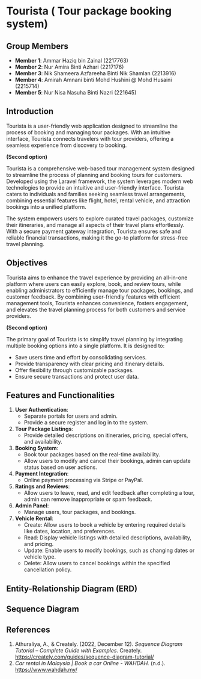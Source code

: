# Tourista ( Tour package booking system)

## Group Members
- **Member 1**: Ammar Haziq bin Zainal (2217763)
- **Member 2**: Nur Amira Binti Azhari (2217176)
- **Member 3**: Nik Shameera Azfareeha Binti Nik Shamlan (2213916)
- **Member 4**: Amirah Amnani binti Mohd Hushini @ Mohd Husaini (2215714)
- **Member 5**: Nur Nisa Nasuha Binti Nazri (221645)

## Introduction
Tourista is a user-friendly web application designed to streamline the process of booking and managing tour packages. With an intuitive interface, Tourista connects travelers with tour providers, offering a seamless experience from discovery to booking.

**(Second option)**

Tourista is a comprehensive web-based tour management system designed to streamline the process of planning and booking tours for customers. Developed using the Laravel framework, the system leverages modern web technologies to provide an intuitive and user-friendly interface. Tourista caters to individuals and families seeking seamless travel arrangements, combining essential features like flight, hotel, rental vehicle, and attraction bookings into a unified platform.

The system empowers users to explore curated travel packages, customize their itineraries, and manage all aspects of their travel plans effortlessly. With a secure payment gateway integration, Tourista ensures safe and reliable financial transactions, making it the go-to platform for stress-free travel planning.

## Objectives
Tourista aims to enhance the travel experience by providing an all-in-one platform where users can easily explore, book, and review tours, while enabling administrators to efficiently manage tour packages, bookings, and customer feedback. By combining user-friendly features with efficient management tools, Tourista enhances convenience, fosters engagement, and elevates the travel planning process for both customers and service providers.

**(Second option)**

The primary goal of Tourista is to simplify travel planning by integrating multiple booking options into a single platform. It is designed to:

- Save users time and effort by consolidating services.
- Provide transparency with clear pricing and itinerary details.
- Offer flexibility through customizable packages.
- Ensure secure transactions and protect user data.

## Features and Functionalities
1. **User Authentication**: 
   - Separate portals for users and admin.
   - Provide a secure register and log in to the system.
2. **Tour Package Listings**: 
   - Provide detailed descriptions on itineraries, pricing, special offers, and availability.
3. **Booking System**: 
   - Book tour packages based on the real-time availability.
   - Allow users to modify and cancel their bookings, admin can update status based on user actions.
4. **Payment Integration**: 
   - Online payment processing via Stripe or PayPal.
5. **Ratings and Reviews**: 
   - Allow users to leave, read, and edit feedback after completing a tour, admin can remove inappropriate or spam feedback.
6. **Admin Panel**:
   - Manage users, tour packages, and bookings.
7. **Vehicle Rental**:  
   - Create: Allow users to book a vehicle by entering required details like dates, location, and preferences.
   - Read: Display vehicle listings with detailed descriptions, availability, and pricing.
   - Update: Enable users to modify bookings, such as changing dates or vehicle type.
   - Delete: Allow users to cancel bookings within the specified cancellation policy.

## Entity-Relationship Diagram (ERD)



## Sequence Diagram


## References
1. Athuraliya, A., & Creately. (2022, December 12). *Sequence Diagram Tutorial – Complete Guide with Examples.* Creately. https://creately.com/guides/sequence-diagram-tutorial/
2. *Car rental in Malaysia | Book a car Online - WAHDAH.* (n.d.). https://www.wahdah.my/

